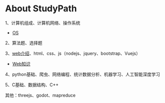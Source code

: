 # About StudyPath

1、计算机组成、计算机网络、操作系统
* [OS](计算机操作系统.md)

2、算法题、选择题

3、[web介绍](https://www.jianshu.com/nb/4686146)、html、css、js（nodejs、jquery、bootstrap、Vuejs）
* [Web知识](Web.md)

4、python基础、爬虫、网络编程、统计数据分析、机器学习、人工智能深度学习

5、C基础、数据结构、C++

其他：threejs、godot、mapreduce